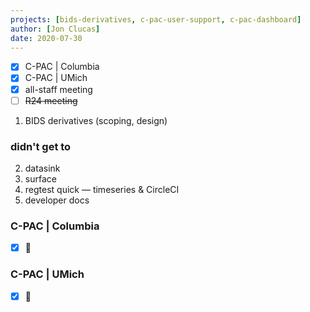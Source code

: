 ```yaml
---
projects: [bids-derivatives, c-pac-user-support, c-pac-dashboard]
author: [Jon Clucas]
date: 2020-07-30
---
```


- [x] C-PAC | Columbia
- [x] C-PAC | UMich
- [x] all-staff meeting
- [ ] ~~R24 meeting~~

1. BIDS derivatives (scoping, design)

<!--more-->

### didn't get to
2. datasink
3. surface
4. regtest quick ― timeseries & CircleCI
5. developer docs

### C-PAC | Columbia

* [x] :email:


### C-PAC | UMich

* [x] :email:
